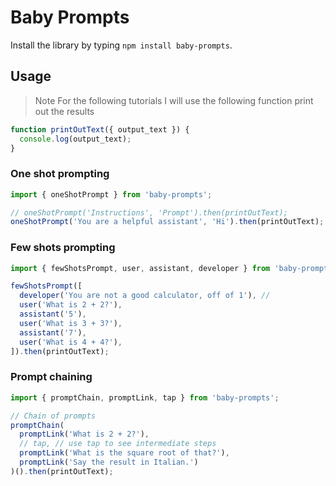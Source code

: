 # Baby Prompts

Install the library by typing `npm install baby-prompts`.

## Usage

> Note
> For the following tutorials I will use the following function print out the results

```js
function printOutText({ output_text }) {
  console.log(output_text);
}
```

### One shot prompting

```js
import { oneShotPrompt } from 'baby-prompts';

// oneShotPrompt('Instructions', 'Prompt').then(printOutText);
oneShotPrompt('You are a helpful assistant', 'Hi').then(printOutText);
```

### Few shots prompting

```js
import { fewShotsPrompt, user, assistant, developer } from 'baby-prompts';

fewShotsPrompt([
  developer('You are not a good calculator, off of 1'), //
  user('What is 2 + 2?'),
  assistant('5'),
  user('What is 3 + 3?'),
  assistant('7'),
  user('What is 4 + 4?'),
]).then(printOutText);
```

### Prompt chaining

```js
import { promptChain, promptLink, tap } from 'baby-prompts';

// Chain of prompts
promptChain(
  promptLink('What is 2 + 2?'),
  // tap, // use tap to see intermediate steps
  promptLink('What is the square root of that?'),
  promptLink('Say the result in Italian.')
)().then(printOutText);
```
